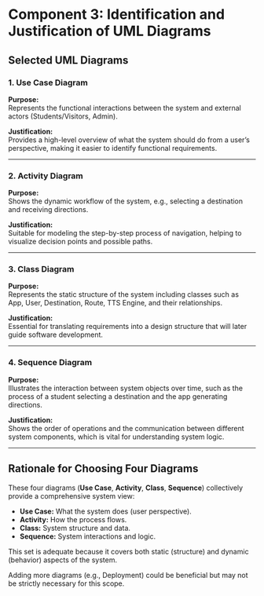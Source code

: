 # Component 3: Identification and Justification of UML Diagrams

## Selected UML Diagrams

### 1. Use Case Diagram

**Purpose:**  
Represents the functional interactions between the system and external actors (Students/Visitors, Admin).

**Justification:**  
Provides a high-level overview of what the system should do from a user’s perspective, making it easier to identify functional requirements.

---

### 2. Activity Diagram

**Purpose:**  
Shows the dynamic workflow of the system, e.g., selecting a destination and receiving directions.

**Justification:**  
Suitable for modeling the step-by-step process of navigation, helping to visualize decision points and possible paths.

---

### 3. Class Diagram

**Purpose:**  
Represents the static structure of the system including classes such as App, User, Destination, Route, TTS Engine, and their relationships.

**Justification:**  
Essential for translating requirements into a design structure that will later guide software development.

---

### 4. Sequence Diagram

**Purpose:**  
Illustrates the interaction between system objects over time, such as the process of a student selecting a destination and the app generating directions.

**Justification:**  
Shows the order of operations and the communication between different system components, which is vital for understanding system logic.

---

## Rationale for Choosing Four Diagrams

These four diagrams (**Use Case**, **Activity**, **Class**, **Sequence**) collectively provide a comprehensive system view:

- **Use Case:** What the system does (user perspective).
- **Activity:** How the process flows.
- **Class:** System structure and data.
- **Sequence:** System interactions and logic.

This set is adequate because it covers both static (structure) and dynamic (behavior) aspects of the system.

Adding more diagrams (e.g., Deployment) could be beneficial but may not be strictly necessary for this scope.